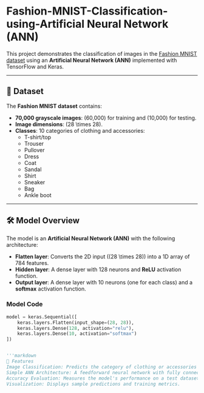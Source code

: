 # Fashion-MNIST-Classification-using-Artificial Neural Network (ANN)
This project demonstrates the classification of images in the [Fashion MNIST dataset](https://github.com/zalandoresearch/fashion-mnist) using an **Artificial Neural Network (ANN)** implemented with TensorFlow and Keras.

---

## 📜 Dataset

The **Fashion MNIST dataset** contains:
- **70,000 grayscale images**: \(60,000\) for training and \(10,000\) for testing.
- **Image dimensions**: \(28 \times 28\).
- **Classes**: 10 categories of clothing and accessories:
  - T-shirt/top
  - Trouser
  - Pullover
  - Dress
  - Coat
  - Sandal
  - Shirt
  - Sneaker
  - Bag
  - Ankle boot

---

## 🛠️ Model Overview

The model is an **Artificial Neural Network (ANN)** with the following architecture:
- **Flatten layer**: Converts the 2D input (\(28 \times 28\)) into a 1D array of 784 features.
- **Hidden layer**: A dense layer with 128 neurons and **ReLU** activation function.
- **Output layer**: A dense layer with 10 neurons (one for each class) and a **softmax** activation function.



### **Model Code**
```python
model = keras.Sequential([
    keras.layers.Flatten(input_shape=(28, 28)),
    keras.layers.Dense(128, activation="relu"),
    keras.layers.Dense(10, activation="softmax")
])


'''markdown
🚀 Features
Image Classification: Predicts the category of clothing or accessories for a given image.
Simple ANN Architecture: A feedforward neural network with fully connected layers.
Accuracy Evaluation: Measures the model's performance on a test dataset.
Visualization: Displays sample predictions and training metrics.


